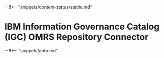 <!-- SPDX-License-Identifier: CC-BY-4.0 -->
<!-- Copyright Contributors to the Egeria project. -->


--8<-- "snippets/content-status/stable.md"

# IBM Information Governance Catalog (IGC) OMRS Repository Connector 
                                 
--8<-- "snippets/abbr.md"
